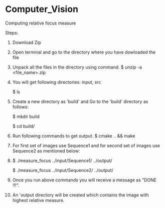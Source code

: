 # Computer_Vision
Computing relative focus measure

Steps:
1. Download Zip 
2. Open terminal and go to the directory where you have dowloaded the file
3. Unpack all the files in the directory using command.
   $ unzip -a <file_name>.zip
4. You will get following directories: input, src

   $ ls
5. Create a new directory as 'build' and Go to the 'build' directory as follows:

   $ mkdir build
   
   $ cd build/
6. Run following commands to get output.
   $ cmake .. && make
8. For first set of images use Sequence1 and for second set of images 
   use Sequence2 as mentioned below:
9. $ ./measure_focus ../input/Sequence1/ ../output/

   $ ./measure_focus ../input/Sequence2/ ../output/
11. Once you run above commands you will receive a message as "DONE !!!".
12. An 'output directory will be created which contains the image with highest relative measure.


